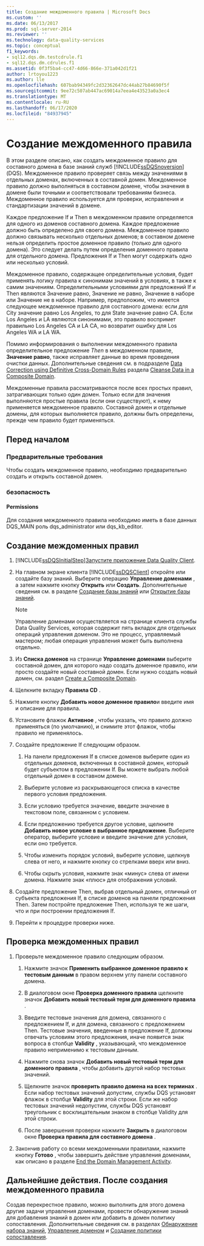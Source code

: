 ```yaml
---
title: Создание междоменного правила | Microsoft Docs
ms.custom: ''
ms.date: 06/13/2017
ms.prod: sql-server-2014
ms.reviewer: ''
ms.technology: data-quality-services
ms.topic: conceptual
f1_keywords:
- sql12.dqs.dm.testcdrule.f1
- sql12.dqs.dm.cdrules.f1
ms.assetid: 0f3f5ba4-cc47-4d66-866e-371a042d1f21
author: lrtoyou1223
ms.author: lle
ms.openlocfilehash: 607bab94349fc2d32362647dc44ab27b84690f5f
ms.sourcegitcommit: 9ee72c507ab447ac69014a7eea4e43523a0a3ec4
ms.translationtype: MT
ms.contentlocale: ru-RU
ms.lasthandoff: 06/17/2020
ms.locfileid: "84937945"
---
```

# <a name="create-a-cross-domain-rule"></a>Создание междоменного правила
  В этом разделе описано, как создать междоменное правило для составного домена в базе знаний служб [!INCLUDE[ssDQSnoversion](../includes/ssdqsnoversion-md.md)] (DQS). Междоменное правило проверяет связь между значениями в отдельных доменах, включенных в составной домен. Междоменное правило должно выполняться в составном домене, чтобы значения в домене были точными и соответствовали требованиям бизнеса. Междоменное правило используется для проверки, исправления и стандартизации значений в домене.  
  
 Каждое предложение If и Then в междоменном правиле определяется для одного из доменов составного домена. Каждое предложение должно быть определено для своего домена. Междоменное правило должно связывать несколько отдельных доменов; в составном домене нельзя определить простое доменное правило (только для одного домена). Это следует делать путем определения доменного правила для отдельного домена. Предложения If и Then могут содержать одно или несколько условий.  
  
 Междоменное правило, содержащее определительные условия, будет применять логику правила к синонимам значений в условиях, в также к самим значениям. Определительными условиями для предложений If и Then являются Значение равно, Значение не равно, Значение в наборе или Значение не в наборе. Например, предположим, что имеется следующее междоменное правило для составного домена: если для City значение равно Los Angeles, то для State значение равно CA. Если Los Angeles и LA являются синонимами, это правило воспримет правильно Los Angeles CA и LA CA, но возвратит ошибку для Los Angeles WA и LA WA.  
  
 Помимо информирования о выполнении междоменного правила определительное предложение *Then* в междоменном правиле, **Значение равно**, также исправляет данные во время проведения очистки данных. Дополнительные сведения см. в подразделе [Data Correction using Definitive Cross-Domain Rules](../../2014/data-quality-services/cleanse-data-in-a-composite-domain.md#CDCorrection) раздела [Cleanse Data in a Composite Domain](../../2014/data-quality-services/cleanse-data-in-a-composite-domain.md).  
  
 Междоменные правила рассматриваются после всех простых правил, затрагивающих только один домен. Только если для значения выполняются простые правила (если они существуют), к нему применяется междоменное правило. Составной домен и отдельные домены, для которых выполняется правило, должны быть определены, прежде чем правило будет применяться.  
  
##  <a name="before-you-begin"></a><a name="BeforeYouBegin"></a> Перед началом  
  
###  <a name="prerequisites"></a><a name="Prerequisites"></a> Предварительные требования  
 Чтобы создать междоменное правило, необходимо предварительно создать и открыть составной домен.  
  
###  <a name="security"></a><a name="Security"></a> безопасность  
  
####  <a name="permissions"></a><a name="Permissions"></a> Permissions  
 Для создания междоменного правила необходимо иметь в базе данных DQS_MAIN роль dqs_administrator или dqs_kb_editor.  
  
##  <a name="create-cross-domain-rules"></a><a name="Create"></a> Создание междоменных правил  
  
1.  [!INCLUDE[ssDQSInitialStep](../includes/ssdqsinitialstep-md.md)][Запустите приложение Data Quality Client](../../2014/data-quality-services/run-the-data-quality-client-application.md).  
  
2.  На главном экране клиента [!INCLUDE[ssDQSClient](../includes/ssdqsclient-md.md)] откройте или создайте базу знаний. Выберите операцию **Управление доменами** , а затем нажмите кнопку **Открыть** или **Создать**. Дополнительные сведения см. в разделе [Создание базы знаний](../../2014/data-quality-services/create-a-knowledge-base.md) или [Открытие базы знаний](../../2014/data-quality-services/open-a-knowledge-base.md).  
  
    > [!NOTE]  
    >  Управление доменами осуществляется на странице клиента службы Data Quality Services, которая содержит пять вкладок для отдельных операций управления доменом. Это не процесс, управляемый мастером; любая операция управления может быть выполнена отдельно.  
  
3.  Из **Списка доменов** на странице **Управление доменами** выберите составной домен, для которого надо создать доменное правило, или просто создайте новый составной домен. Если нужно создать новый домен, см. раздел [Create a Composite Domain](../../2014/data-quality-services/create-a-composite-domain.md).  
  
4.  Щелкните вкладку **Правила CD** .  
  
5.  Нажмите кнопку **Добавить новое доменное правило**и введите имя и описание для правила.  
  
6.  Установите флажок **Активное** , чтобы указать, что правило должно применяться (по умолчанию), и снимите этот флажок, чтобы правило не применялось.  
  
7.  Создайте предложение If следующим образом.  
  
    1.  На панели предложения If в списке доменов выберите один из отдельных доменов, включенных в составной домен, который будет субъектом в предложении If. Вы можете выбрать любой отдельный домен в составном домене.  
  
    2.  Выберите условие из раскрывающегося списка в качестве первого условия предложения.  
  
    3.  Если условию требуется значение, введите значение в текстовом поле, связанном с условием.  
  
    4.  Если предложению требуется другое условие, щелкните **Добавить новое условие в выбранное предложение**. Выберите оператор, выберите условие и введите значение для условия, если оно требуется.  
  
    5.  Чтобы изменить порядок условий, выберите условие, щелкнув слева от него, и нажмите кнопку со стрелками вверх или вниз.  
  
    6.  Чтобы скрыть условия, нажмите знак «минус» слева от имени домена. Нажмите знак «плюс» для отображения условий.  
  
8.  Создайте предложение Then, выбрав отдельный домен, отличный от субъекта предложения If, в списке доменов на панели предложения Then. Затем постройте предложение Then, используя те же шаги, что и при построении предложения If.  
  
9. Перейти к процедуре проверки ниже.  
  
##  <a name="test-cross-domain-rules"></a><a name="Test"></a> Проверка междоменных правил  
  
1.  Проверьте междоменное правило следующим образом.  
  
    1.  Нажмите значок **Применить выбранное доменное правило к тестовым данным** в правом верхнем углу панели составного домена.  
  
    2.  В диалоговом окне **Проверка доменного правила** щелкните значок **Добавить новый тестовый терм для доменного правила** .  
  
    3.  Введите тестовые значения для домена, связанного с предложением If, и для домена, связанного с предложением Then. Тестовые значения, введенные в предложение If, должны отвечать условиям этого предложения, иначе появится знак вопроса в столбце **Validity** , указывающий, что междоменное правило неприменимо к тестовым данным.  
  
    4.  Нажмите снова значок **Добавить новый тестовый терм для доменного правила** , чтобы добавить другой набор тестовых значений.  
  
    5.  Щелкните значок **проверить правило домена на всех терминах** . Если набор тестовых значений допустим, службы DQS установят флажок в столбце **Validity** для этой строки. Если же набор тестовых значений недопустим, службы DQS установят треугольник с восклицательным знаком в столбце Validity для этой строки.  
  
    6.  После завершения проверки нажмите **Закрыть** в диалоговом окне **Проверка правила для составного домена** .  
  
2.  Закончив работу со всеми междоменными правилами, нажмите кнопку **Готово** , чтобы завершить действие управления доменами, как описано в разделе [End the Domain Management Activity](../../2014/data-quality-services/end-the-domain-management-activity.md).  
  
##  <a name="follow-up-after-creating-a-cross-domain-rule"></a><a name="FollowUp"></a> Дальнейшие действия. После создания междоменного правила  
 Создав перекрестное правило, можно выполнить для этого домена другие задачи управления доменами, провести обнаружение знаний для добавления знаний в домен или добавить в домен политику сопоставления. Дополнительные сведения см. в разделах [Обнаружение набора знаний](../../2014/data-quality-services/perform-knowledge-discovery.md), [Управление доменом](../../2014/data-quality-services/managing-a-domain.md) и [Создание политики сопоставления](../../2014/data-quality-services/create-a-matching-policy.md).  
  
  
